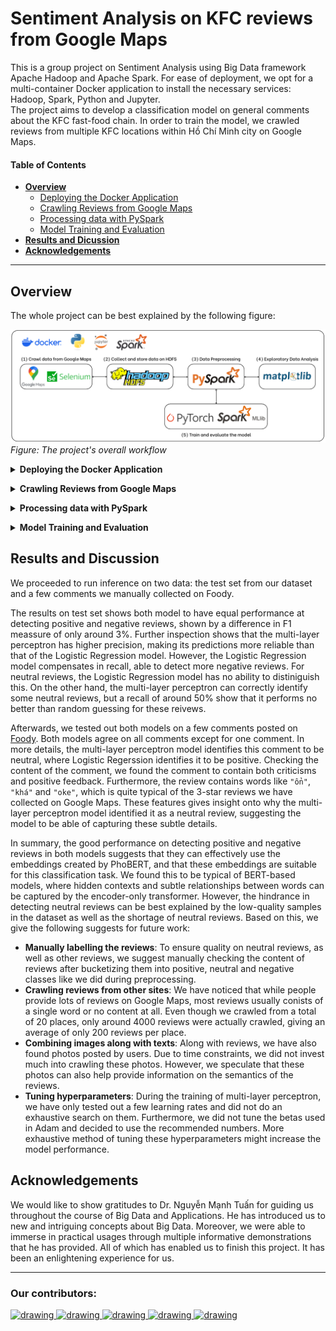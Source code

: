 # Sentiment Analysis on KFC reviews from Google Maps
This is a group project on Sentiment Analysis using Big Data framework Apache Hadoop and Apache Spark. For ease of deployment, we opt for a multi-container Docker application to install the necessary services: Hadoop, Spark, Python and Jupyter.\
The project aims to develop a classification model on general comments about the KFC fast-food chain. In order to train the model, we crawled reviews from multiple KFC locations within Hồ Chí Minh city on Google Maps.

#### Table of Contents
- [**Overview**](#overview)
    - [Deploying the Docker Application](#docker_deploy)
    - [Crawling Reviews from Google Maps](#reviews_crawl)
    - [Processing data with PySpark](#reviews_store)
    - [Model Training and Evaluation](#models)
- [**Results and Dicussion**](#results-and-discussion)
- [**Acknowledgements**](#acknowledgements)

---
## Overview
The whole project can be best explained by the following figure:

![workflow](./resource/pngs/workflow.png)
*Figure: The project's overall workflow*

<a name="docker_deploy"></a>
<details>
<summary><b>Deploying the Docker Application</b></summary>

Taking advantage of pre-built Docker images, we opt for multi-container Docker application for quick deployment of the working environment.\
In the application, we deploy two images provided by [`big-data-europ/docker-hadoop`](https://github.com/big-data-europe/docker-hadoop). These images are responsible for the Hadoop HDFS service within the project.\
For processing with Spark, we use the official [`jupyter/pyspark-notebook`](https://hub.docker.com/r/jupyter/pyspark-notebook) image. The latest image has Python 3.11.6 installed with PySpark. The image also hosts a local JupyterLab session where one can easily connect to from outside of the Docker container.

For more information on the application, see [`docker-hadoop/README.md`](./docker-hadoop/README.md)
To see how one deploys, runs as well as connecting to the JupyterLab instance, visit [`how_tos.ipynb`](how_tos.ipynb).
</details>

<a name="reviews_crawl"></a>
<details>
<summary><b>Crawling Reviews from Google Maps</b></summary>

After setting up the application, we then began the core of the project. The first task of which we need to do is to find a way to collect reviews from places on Google Maps.

Google themselves provide a [Google Places API](https://developers.google.com/maps/documentation/places/web-service/overview) for retrieving multiple types of data about a place on Google Maps including reviews. However, this is meant as a freemium service and the quota is relatively low compare to our needs. Furthermore, you need to to set up a billing account in order to use the API, which is also slightly inconvenient for us.

Thus, the only option left is to resort to crawling data straight from the site. Because the site is not static by nature, we uses [selenium](https://pypi.org/project/selenium/) to simulate certain loading functionalities and interactions within the website. We provide the crawling code packaged in a class wrapper `ReviewCrawler` provided in [ggplace_review_crawler](./review_crawl/ggplace_review_crawler/). For more information on how to use the package, see [README.md](./review_crawl/README.md).

While crawling, we immediately save the results to the HDFS using the Python API [hdfs](https://hdfscli.readthedocs.io/en/latest/).
</details>

<a name="reviews_store"></a>
<details>
<summary><b>Processing data with PySpark</b></summary>

[Apache Spark](https://spark.apache.org/) is a framework for processing big data with distributed computing. Spark allows seamless integration with multiple big data storage infrastructures like the HDFS we have deployed as well as analytics and science computing frameworks like R, NumPy, etc. In this project, we utilise the Spark's API for Python called [PySpark](https://spark.apache.org/docs/latest/api/python/index.html) to do any data processing.

More specifically, we deploy PySpark through the prebuilt Docker image [jupyter/pyspark-notebook](https://hub.docker.com/r/jupyter/pyspark-notebook). This image allows you to host a local JupyterLab session with pre-installed libraries necessary for processing with PySpark, allowing an easy deployment. When doing data processing, you can connect to the server from a Jupyter notebook or work within the Web UI. For instructions and demonstrations on this subject, see the `Executing Python scripts within the application` and `Accessing HDFS from PySpark Session` sections in [`how_tos.ipynb`](how_tos.ipynb).
</details>

<a name="models"></a>
<details>
<summary><b>Model Training and Evaluation</b></summary>

For classification models, we chose to train a Logistic Regression model and a simple Multi-layer Perceptron neural network. The details of how models are trained are discussed in [`sentiment_analysis/README.md`](./sentiment_analysis/README.md).

However, because our dataset are quite imbalanced, especially with neutral reviews, we decided to compare models using class-wise metrics. More specifically, we compute precision, recall and F1 measure for each class and compare both models. The full results can be found in [`sentiment_analysis/model_eval.ipynb`](./sentiment_analysis/model_eval.ipynb).
</details>

## Results and Discussion
We proceeded to run inference on two data: the test set from our dataset and a few comments we manually collected on Foody.

The results on test set shows both model to have equal performance at detecting positive and negative reviews, shown by a difference in F1 meassure of only around 3%. Further inspection shows that the multi-layer perceptron has higher precision, making its predictions more reliable than that of the Logistic Regression model. However, the Logistic Regression model compensates in recall, able to detect more negative reviews. For neutral reviews, the Logistic Regression model has no ability to distiniguish this. On the other hand, the multi-layer perceptron can correctly identify some neutral reviews, but a recall of around 50% show that it performs no better than random guessing for these reivews.

Afterwards, we tested out both models on a few comments posted on [Foody](https://www.foody.vn/ho-chi-minh/kfc-ly-thuong-kiet/binh-luan). Both models agree on all comments except for one comment. In more details, the multi-layer perceptron model identifies this comment to be neutral, where Logistic Regerssion identifies it to be positive. Checking the content of the comment, we found the comment to contain both criticisms and positive feedback. Furthermore, the review contains words like `"ổn"`, `"khá"` and `"oke"`, which is quite typical of the 3-star reviews we have collected on Google Maps. These features gives insight onto why the multi-layer perceptron model identified it as a neutral review, suggesting the model to be able of capturing these subtle details.

In summary, the good performance on detecting positive and negative reviews in both models suggests that they can effectively use the embeddings created by PhoBERT, and that these embeddings are suitable for this classification task. We found this to be typical of BERT-based models, where hidden contexts and subtle relationships between words can be captured by the encoder-only transformer. However, the hindrance in detecting neutral reviews can be best explained by the low-quality samples in the dataset as well as the shortage of neutral reviews. Based on this, we give the following suggests for future work:
- **Manually labelling the reviews**: To ensure quality on neutral reviews, as well as other reviews, we suggest manually checking the content of reviews after bucketizing them into positive, neutral and negative classes like we did during preprocessing.
- **Crawling reviews from other sites**: We have noticed that while people provide lots of reviews on Google Maps, most reviews usually conists of a single word or no content at all. Even though we crawled from a total of 20 places, only around 4000 reviews were actually crawled, giving an average of only 200 reviews per place.
- **Combining images along with texts**: Along with reviews, we have also found photos posted by users. Due to time constraints, we did not invest much into crawling these photos. However, we speculate that these photos can also help provide information on the semantics of the reviews.
- **Tuning hyperparameters**: During the training of multi-layer perceptron, we have only tested out a few learning rates and did not do an exhaustive search on them. Furthermore, we did not tune the betas used in Adam and decided to use the recommended numbers. More exhaustive method of tuning these hyperparameters might increase the model performance.

## Acknowledgements
We would like to show gratitudes to Dr. Nguyễn Mạnh Tuấn for guiding us throughout the course of Big Data and Applications. He has introduced us to new and intriguing concepts about Big Data. Moreover, we were able to immerse in practical usages through multiple informative demonstrations that he has provided. All of which has enabled us to finish this project. It has been an enlightening experience for us.

---
### Our contributors:
<a href="https://github.com/Ngoc-Cac">
    <img src="https://avatars.githubusercontent.com/u/144905277?v=4" alt="drawing" width="60">
</a>
<a href="https://github.com/dothimykhanh">
    <img src="https://avatars.githubusercontent.com/u/120184309?v=4" alt="drawing" width="60">
</a>
<a href="https://github.com/NguyenTNTh">
    <img src="https://avatars.githubusercontent.com/u/203326835?v=4" alt="drawing" width="60">
</a>
<a href="https://github.com/hako1106">
    <img src="https://avatars.githubusercontent.com/u/117138002?v=4" alt="drawing" width="60">
</a>
<a href="https://github.com/phiyenng">
    <img src="https://avatars.githubusercontent.com/u/145342146?v=4" alt="drawing" width="60">
</a>